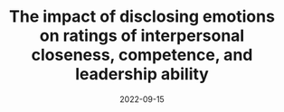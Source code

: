 ---
title: "The impact of disclosing emotions on ratings of interpersonal closeness, competence, and leadership ability"
outlet: "Frontiers in Psychology"
date: 2022-09-15         # (pick the exact pub date if you have it)
url: "https://doi.org/10.3389/fpsyg.2022.989826"
authors: "V.U. Ludwig, B. Berry, J.Y. Cai, N.M. Chen, D.L. Crone, M.L. Platt"
tags: ["psychology", "social-cognition"]
blurb: "Explores how openly sharing emotions influences perceptions of leadership and warmth across 15 experimental conditions."
---